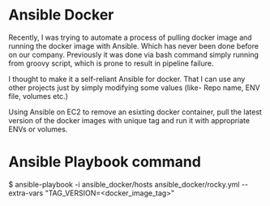 # Ansible Docker
Recently, I was trying to automate a process of pulling docker image and running the docker image with Ansible. Which has never been done before on our company. Previously it was done via bash command simply running from groovy script, which is prone to result in pipeline failure.

I thought to make it a self-reliant Ansible for docker. That I can use any other projects just by simply modifying some values (like- Repo name, ENV file, volumes etc.)

Using Ansible on EC2 to remove an esixting docker container, pull the latest version of the docker images with unique tag and run it with appropriate ENVs or volumes.

# Ansible Playbook command
$ ansible-playbook -i ansible_docker/hosts ansible_docker/rocky.yml --extra-vars "TAG_VERSION=<docker_image_tag>"
